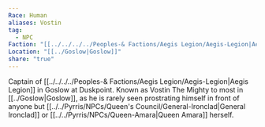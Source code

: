 ```yaml
---
Race: Human
aliases: Vostin
tag:
  - NPC
Faction: "[[../../../../Peoples-& Factions/Aegis Legion/Aegis-Legion|Aegis Legion]]"
Location: "[[../Goslow|Goslow]]"
share: "true"
---
```


Captain of [[../../../../Peoples-& Factions/Aegis Legion/Aegis-Legion|Aegis Legion]] in Goslow at Duskpoint. Known as Vostin The Mighty to most in [[../Goslow|Goslow]], as he is rarely seen prostrating himself in front of anyone but [[../../Pyrris/NPCs/Queen's Council/General-Ironclad|General Ironclad]] or [[../../Pyrris/NPCs/Queen-Amara|Queen Amara]] herself.